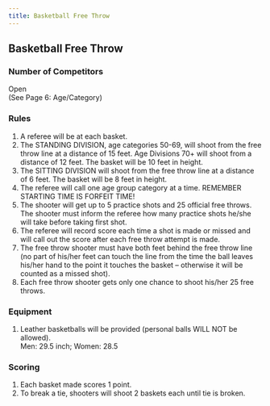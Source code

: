 ```yaml
---
title: Basketball Free Throw
---
```


## Basketball Free Throw

### Number of Competitors

Open \
(See Page 6: Age/Category)

### Rules

1. A referee will be at each basket.
2. The STANDING DIVISION, age categories 50-69, will shoot from the free throw line at a distance of 15 feet. Age Divisions 70+ will shoot from a distance of 12 feet. The basket will be 10 feet in height.
3. The SITTING DIVISION will shoot from the free throw line at a distance of 6 feet. The basket will be 8 feet in height.
4. The referee will call one age group category at a time. REMEMBER STARTING TIME IS FORFEIT TIME!
5. The shooter will get up to 5 practice shots and 25 official free throws. The shooter must inform the referee how
many practice shots he/she will take before taking first shot.
6. The referee will record score each time a shot is made or missed and will call out the score after each free throw attempt is made.
7. The free throw shooter must have both feet behind the free throw line (no part of his/her feet can touch the line from the time the ball leaves his/her hand to the point it touches the basket – otherwise it will be counted as a missed shot).
8. Each free throw shooter gets only one chance to shoot his/her 25 free throws.

### Equipment

1. Leather basketballs will be provided (personal balls WILL NOT be allowed). \
Men: 29.5 inch; Women: 28.5

### Scoring

1. Each basket made scores 1 point.
2. To break a tie, shooters will shoot 2 baskets each until tie is broken.
